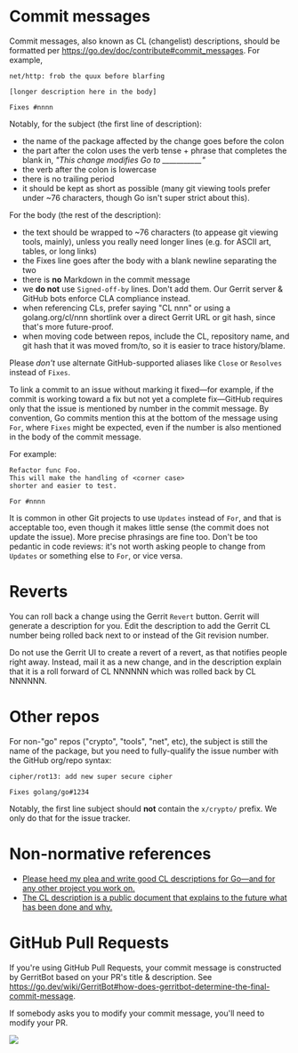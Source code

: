 # Commit messages

Commit messages, also known as CL (changelist) descriptions, should be formatted per https://go.dev/doc/contribute#commit_messages. For example,

```
net/http: frob the quux before blarfing

[longer description here in the body]

Fixes #nnnn
```

Notably, for the subject (the first line of description):

* the name of the package affected by the change goes before the colon
* the part after the colon uses the verb tense + phrase that completes the blank in, *"This change modifies Go to ___________"*
* the verb after the colon is lowercase
* there is no trailing period
* it should be kept as short as possible (many git viewing tools prefer under ~76 characters, though Go isn't super strict about this).

For the body (the rest of the description):

* the text should be wrapped to ~76 characters (to appease git viewing tools, mainly), unless you really need longer lines (e.g. for ASCII art, tables, or long links)
* the Fixes line goes after the body with a blank newline separating the two
* there is **no** Markdown in the commit message
* we **do not** use `Signed-off-by` lines. Don't add them. Our Gerrit server & GitHub bots enforce CLA compliance instead.
* when referencing CLs, prefer saying "CL nnn" or using a golang.org/cl/nnn shortlink over a direct Gerrit URL or git hash, since that's more future-proof.
* when moving code between repos, include the CL, repository name, and git hash that it was moved from/to, so it is easier to trace history/blame.

Please _don't_ use alternate GitHub-supported aliases like `Close` or `Resolves` instead of `Fixes`.

To link a commit to an issue without marking it fixed—for example, if the commit is working toward a fix but not yet a complete fix—GitHub requires only that the issue is mentioned by number in the commit message. By convention, Go commits mention this at the bottom of the message using `For`, where `Fixes` might be expected, even if the number is also mentioned in the body of the commit message.

For example:

```
Refactor func Foo.
This will make the handling of <corner case>
shorter and easier to test.

For #nnnn
```

It is common in other Git projects to use `Updates` instead of `For`, and that is acceptable too, even though it makes little sense (the commit does not update the issue). More precise phrasings are fine too. Don't be too pedantic in code reviews: it's not worth asking people to change from `Updates` or something else to `For`, or vice versa.

# Reverts

You can roll back a change using the Gerrit `Revert` button.
Gerrit will generate a description for you.
Edit the description to add the Gerrit CL number being rolled back next to or instead of the Git revision number.

Do not use the Gerrit UI to create a revert of a revert, as that notifies people right away.
Instead, mail it as a new change, and in the description explain that it is a roll forward of CL NNNNNN which was rolled back by CL NNNNNN.

# Other repos

For non-"go" repos ("crypto", "tools", "net", etc), the subject is still the name of the package, but you need to fully-qualify the issue number with the GitHub org/repo syntax:

```
cipher/rot13: add new super secure cipher

Fixes golang/go#1234
````

Notably, the first line subject should **not** contain the `x/crypto/` prefix. We only do that for the issue tracker.

# Non-normative references

- [Please heed my plea and write good CL descriptions for Go—and for any other project you work on.](https://groups.google.com/d/msg/golang-dev/6M4dmZWpFaI/SyU5Sl4zZLYJ)
- [The CL description is a public document that explains to the future what has been done and why.](https://groups.google.com/d/msg/golang-dev/s07ZUR8ZDHo/i-rIsknbAwAJ)

# GitHub Pull Requests

If you're using GitHub Pull Requests, your commit message is constructed by GerritBot based on your
PR's title & description. See https://go.dev/wiki/GerritBot#how-does-gerritbot-determine-the-final-commit-message.

If somebody asks you to modify your commit message, you'll need to modify your PR.

![](images/github-to-gerrit.png)